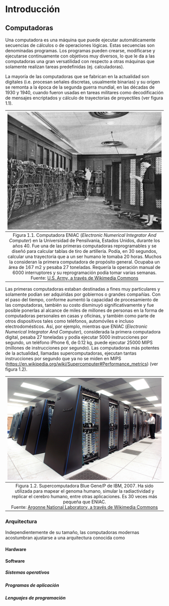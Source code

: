 # Introducción

## Computadoras
Una computadora es una máquina que puede ejecutar automáticamente secuencias de cálculos o de operaciones lógicas. Estas secuencias son denominadas programas. Los programas pueden crearse, modificarse y ejecutarse continuamente con objetivos muy diversos, lo que le da a las computadoras una gran versatilidad con respecto a otras máquinas que solamente realizan tareas predefinidas (ej. calculadoras).

La mayoría de las computadoras que se fabrican en la actualidad son digitales (i.e. procesan señales discretas, usualmente binarias) y su origen se remonta a la época de la segunda guerra mundial, en las décadas de 1930 y 1940, cuando fueron usadas en tareas militares como decodificación de mensajes encriptados y cálculo de trayectorias de proyectiles (ver figura 1.1).

| ![](img/Eniac.jpg) |
|:---:|
| Figura 1.1. Computadora ENIAC (_Electronic Numerical Integrator And Computer_) en la Universidad de Pensilvania, Estados Unidos, durante los años 40. Fue una de las primeras computadoras reprogramables y se diseñó para calcular tablas de tiro de artillería. Podía, en 30 segundos, calcular una trayectoria que a un ser humano le tomaba 20 horas. Muchos la consideran la primera computadora de propósito general. Ocupaba un área de 167 m2 y pesaba 27 toneladas. Requería la operación manual de 6000 interruptores y su reprogramación podía tomar varias semanas. <br>Fuente: [U.S. Army, a través de Wikimedia Commons](https://commons.wikimedia.org/wiki/File:Eniac.jpg)|

Las primeras computadoras estaban destinadas a fines muy particulares y solamente podían ser adquiridas por gobiernos o grandes compañías. Con el paso del tiempo, conforme aumentó la capacidad de procesamiento de las computadoras, también su costo disminuyó significativamente y fue posible ponerlas al alcance de miles de millones de personas en la forma de computadoras personales en casas y oficinas, y también como parte de otros dispositivos tales como teléfonos, automóviles e incluso electrodomésticos. Así, por ejemplo, mientras que ENIAC (_Electronic Numerical Integrator And Computer_), considerada la primera computadora digital, pesaba 27 toneladas y podía ejecutar 5000 instrucciones por segundo, un teléfono iPhone 6, de 0.12 kg, puede ejecutar 25000 MIPS (millones de instrucciones por segundo). Las computadoras más potentes de la actualidad, llamadas supercomputadoras, ejecutan tantas instrucciones por segundo que ya no se miden en MIPS (https://en.wikipedia.org/wiki/Supercomputer#Performance_metrics) (ver figura 1.2).

| ![](img/IBM_Blue_Gene_P_supercomputer.jpg) |
|:---:|
| Figura 1.2. Supercomputadora Blue Gene/P de IBM, 2007. Ha sido utilizada para mapear el genoma humano, simular la radiactividad y replicar el cerebro humano, entre otras aplicaciones. Es 30 veces más pequeña que ENIAC.<br>Fuente: [Argonne National Laboratory, a través de Wikimedia Commons](https://commons.wikimedia.org/wiki/File:IBM_Blue_Gene_P_supercomputer.jpg)|

### Arquitectura
Independientemente de su tamaño, las computadoras modernas acostumbran ajustarse a una arquitectura conocida como 

#### Hardware

#### Software

##### Sistemas operativos

##### Programas de aplicación

##### Lenguajes de programación
